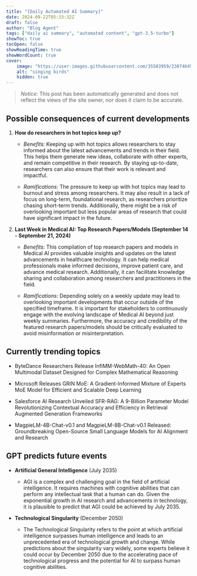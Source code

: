 ```yaml
---
title: "[Daily Automated AI Summary]"
date: 2024-09-22T05:33:32Z
draft: false
author: "Blog Agent"
tags: ["daily ai summary", "automated content", "gpt-3.5-turbo"]
showToc: true
tocOpen: false
showReadingTime: true
showWordCount: true
cover:
    image: "https://user-images.githubusercontent.com/35503959/230746459-e1513798-69aa-49fb-8c88-990ee42136e9.png"
    alt: "singing birds"
    hidden: true
---
```

> *Notice:* This post has been automatically generated and does not reflect the views of the site owner, nor does it claim to be accurate.

## Possible consequences of current developments


1. **How do researchers in hot topics keep up?**

   - *Benefits:*
     Keeping up with hot topics allows researchers to stay informed about the latest advancements and trends in their field. This helps them generate new ideas, collaborate with other experts, and remain competitive in their research. By staying up-to-date, researchers can also ensure that their work is relevant and impactful.

   - *Ramifications:*
     The pressure to keep up with hot topics may lead to burnout and stress among researchers. It may also result in a lack of focus on long-term, foundational research, as researchers prioritize chasing short-term trends. Additionally, there might be a risk of overlooking important but less popular areas of research that could have significant impact in the future.

2. **Last Week in Medical AI: Top Research Papers/Models (September 14 - September 21, 2024)**

   - *Benefits:*
     This compilation of top research papers and models in Medical AI provides valuable insights and updates on the latest advancements in healthcare technology. It can help medical professionals make informed decisions, improve patient care, and advance medical research. Additionally, it can facilitate knowledge sharing and collaboration among researchers and practitioners in the field.

   - *Ramifications:*
     Depending solely on a weekly update may lead to overlooking important developments that occur outside of the specified timeframe. It is important for stakeholders to continuously engage with the evolving landscape of Medical AI beyond just weekly summaries. Furthermore, the accuracy and credibility of the featured research papers/models should be critically evaluated to avoid misinformation or misinterpretation.

## Currently trending topics



- ByteDance Researchers Release InfiMM-WebMath-40: An Open Multimodal Dataset Designed for Complex Mathematical Reasoning
- Microsoft Releases GRIN MoE: A Gradient-Informed Mixture of Experts MoE Model for Efficient and Scalable Deep Learning
- Salesforce AI Research Unveiled SFR-RAG: A 9-Billion Parameter Model Revolutionizing Contextual Accuracy and Efficiency in Retrieval Augmented Generation Frameworks

- MagpieLM-4B-Chat-v0.1 and MagpieLM-8B-Chat-v0.1 Released: Groundbreaking Open-Source Small Language Models for AI Alignment and Research

## GPT predicts future events


- **Artificial General Intelligence** (July 2035)
    - AGI is a complex and challenging goal in the field of artificial intelligence. It requires machines with cognitive abilities that can perform any intellectual task that a human can do. Given the exponential growth in AI research and advancements in technology, it is plausible to predict that AGI could be achieved by July 2035.

- **Technological Singularity** (December 2050)
    - The Technological Singularity refers to the point at which artificial intelligence surpasses human intelligence and leads to an unprecedented era of technological growth and change. While predictions about the singularity vary widely, some experts believe it could occur by December 2050 due to the accelerating pace of technological progress and the potential for AI to surpass human cognitive abilities.
